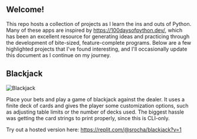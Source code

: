 ## Welcome!

This repo hosts a collection of projects as I learn the ins and outs of Python. Many of these apps are inspired by https://100daysofpython.dev/, which has been an excellent resource for generating ideas and practicing through the development of bite-sized, feature-complete programs. Below are a few highlighted projects that I've found interesting, and I'll occasionally update this document as I continue on my journey.


## Blackjack

![Blackjack](https://www.github.com/serocha/python-projects/imgs/blackjack.png)

Place your bets and play a game of blackjack against the dealer. It uses a finite deck of cards and gives the player some customization options, such as adjusting table limits or the number of decks used. The biggest hassle was getting the card strings to print properly, since this is CLI-only.

Try out a hosted version here: https://replit.com/@srocha/blackjack?v=1